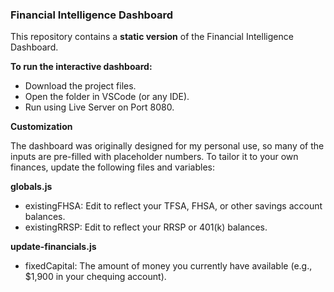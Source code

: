<h3><b>Financial Intelligence Dashboard</b></h3>

This repository contains a **static version** of the Financial Intelligence Dashboard.

**To run the interactive dashboard:**
- Download the project files.
- Open the folder in VSCode (or any IDE).
- Run using Live Server on Port 8080.

**Customization**

The dashboard was originally designed for my personal use, so many of the inputs are pre-filled with placeholder numbers. To tailor it to your own finances, update the following files and variables:

**globals.js**
- existingFHSA: Edit to reflect your TFSA, FHSA, or other savings account balances.
- existingRRSP: Edit to reflect your RRSP or 401(k) balances.

**update-financials.js**
- fixedCapital: The amount of money you currently have available (e.g., $1,900 in your chequing account).
